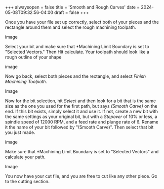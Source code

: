 +++
alwaysopen = false
title = 'Smooth and Rough Carves'
date = 2024-05-08T09:32:56-04:00
draft = false
+++

Once you have your file set up correctly, select both of your pieces and the rectangle around them and select the rough machining toolpath.

image

Select your bit and make sure that *Machining Limit Boundary is set to "Selected Vectors." Then Hit calculate. Your toolpath should look like a rough outline of your shape

image

Now go back, select both pieces and the rectangle, and select *Finish Machining Toolpath*.

Image

Now for the bit selection, hit *Select* and then look for a bit that is the same size as the one you used for the first path, but says *(Smooth Carve)* on the end. If this bit exists, simply select it and use it. If not, create a new bit with the same settings as your original bit, but with a *Stepover* of 10% or less, a spindle speed of 12000 RPM, and a feed rate and plunge rate of 6. Rename it the name of your bit followed by "(Smooth Carve)". Then select that bit you just made.

image

 Make sure that *Machining Limit Boundary is set to "Selected Vectors" and calculate your path.

 Image

You now have your cut file, and you are free to cut like any other piece. Go to the cutting section. 